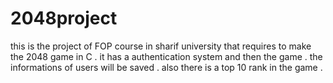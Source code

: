# 2048project
this is the project of FOP course in sharif university that requires to make the 2048 game in C . 
it has a authentication system and then the game . the informations of users will be saved . also there is a top 10 rank in the game . 
